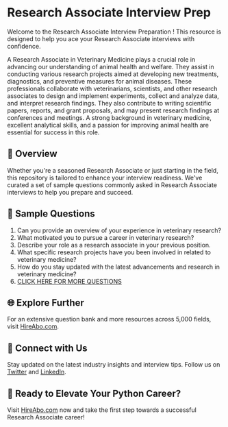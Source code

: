 # Research Associate Interview Prep

Welcome to the Research Associate Interview Preparation ! This resource is designed to help you ace your Research Associate interviews with confidence.

A Research Associate in Veterinary Medicine plays a crucial role in advancing our understanding of animal health and welfare. They assist in conducting various research projects aimed at developing new treatments, diagnostics, and preventive measures for animal diseases. These professionals collaborate with veterinarians, scientists, and other research associates to design and implement experiments, collect and analyze data, and interpret research findings. They also contribute to writing scientific papers, reports, and grant proposals, and may present research findings at conferences and meetings. A strong background in veterinary medicine, excellent analytical skills, and a passion for improving animal health are essential for success in this role.

## 🚀 Overview

Whether you're a seasoned Research Associate or just starting in the field, this repository is tailored to enhance your interview readiness. We've curated a set of sample questions commonly asked in Research Associate interviews to help you prepare and succeed.

## 📝 Sample Questions

1. Can you provide an overview of your experience in veterinary research?
2. What motivated you to pursue a career in veterinary research?
3. Describe your role as a research associate in your previous position.
4. What specific research projects have you been involved in related to veterinary medicine?
5. How do you stay updated with the latest advancements and research in veterinary medicine?
6. [CLICK HERE FOR MORE QUESTIONS](https://hireabo.com/job/24_2_10/Research%20Associate)

## 🌐 Explore Further

For an extensive question bank and more resources across 5,000 fields, visit [HireAbo.com](https://www.hireabo.com).

## 📱 Connect with Us

Stay updated on the latest industry insights and interview tips. Follow us on [Twitter](https://twitter.com/hireabo) and [LinkedIn](https://www.linkedin.com/in/hire-abo-3609972a8/).

## 🚀 Ready to Elevate Your Python Career?

Visit [HireAbo.com](https://www.hireabo.com) now and take the first step towards a successful Research Associate career!